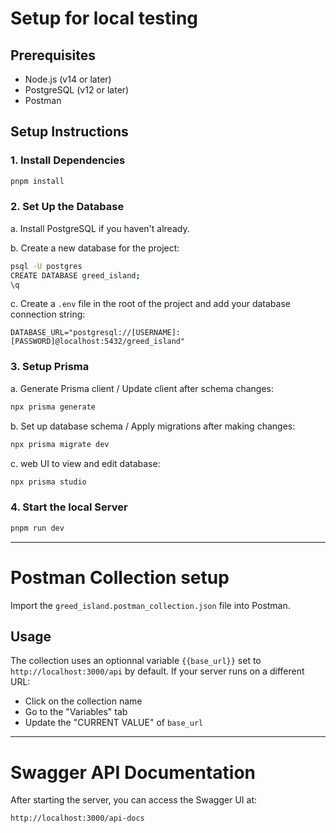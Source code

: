 # Setup for local testing

## Prerequisites

- Node.js (v14 or later)
- PostgreSQL (v12 or later)
- Postman

## Setup Instructions

### 1. Install Dependencies

```bash
pnpm install
```

### 2. Set Up the Database

a. Install PostgreSQL if you haven't already.

b. Create a new database for the project:

```bash
psql -U postgres
CREATE DATABASE greed_island;
\q
```

c. Create a `.env` file in the root of the project and add your database connection string:

```text
DATABASE_URL="postgresql://[USERNAME]:[PASSWORD]@localhost:5432/greed_island"
```

### 3. Setup Prisma

a. Generate Prisma client / Update client after schema changes:

```bash
npx prisma generate
```

b. Set up database schema / Apply migrations after making changes:

```bash
npx prisma migrate dev
```

c. web UI to view and edit database:

```bash
npx prisma studio
```

### 4. Start the local Server

```bash
pnpm run dev
```

---

# Postman Collection setup

Import the `greed_island.postman_collection.json` file into Postman.

## Usage

The collection uses an optionnal variable `{{base_url}}` set to `http://localhost:3000/api` by default. If your server runs on a different URL:

- Click on the collection name
- Go to the "Variables" tab
- Update the "CURRENT VALUE" of `base_url`

---

# Swagger API Documentation

After starting the server, you can access the Swagger UI at:

```text
http://localhost:3000/api-docs
```
